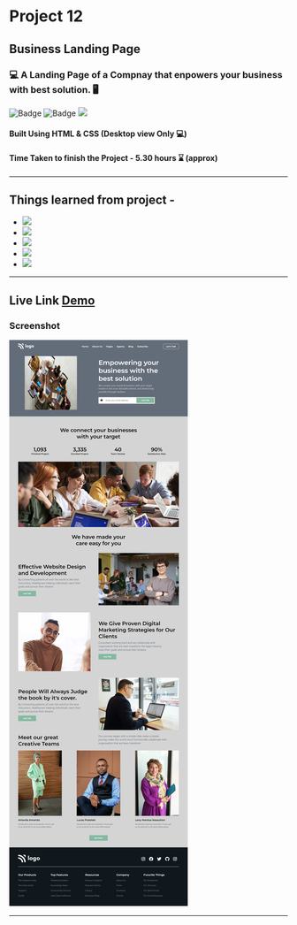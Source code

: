 # Project 12

## Business Landing Page

### 💻 A Landing Page of a Compnay that enpowers your business with best solution. 🖥️

![Badge](https://img.shields.io/badge/Manas--Ranjan--Murmu-Project--12-blue) ![Badge](https://img.shields.io/badge/LCO-Full%20Stack%20Javascript%20Bootcamp-orange) ![](https://img.shields.io/badge/HTML-CSS-green)

#### Built Using HTML & CSS (Desktop view Only 💻)

#### Time Taken to finish the Project - 5.30 hours ⌛ (approx)

---

## Things learned from project -

- ![](https://img.shields.io/badge/CSS-Positioning-yellow)
- ![](https://img.shields.io/badge/CSS-Flexbox-red)
- ![](https://img.shields.io/badge/CSS-Grids-blue)
- ![](https://img.shields.io/badge/CSS-Selectors-orange)
- ![](https://img.shields.io/badge/CSS-Pseudo--Elements-green)

---

## Live Link [Demo](https://manas-ranjan-murmu-project11.netlify.app/)

### Screenshot

![screeshot](./screenshot.png)

---
